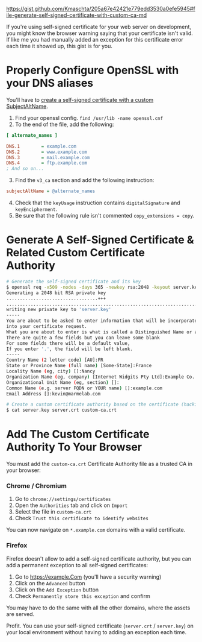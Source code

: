 https://gist.github.com/Kmaschta/205a67e42421e779edd3530a0efe5945#file-generate-self-signed-certificate-with-custom-ca-md

If you're using self-signed certificate for your web server on development,
you might know the browser warning saying that your certificate isn't valid.
If like me you had manually added an exception for this certificate error each time it showed up, this gist is for you.


# Properly Configure OpenSSL with your DNS aliases

You'll have to [create a self-signed certificate with a custom SubjectAltName](https://stackoverflow.com/a/21494483/3868326).

1. Find your openssl config. `find /usr/lib -name openssl.cnf`
2. To the end of the file, add the following:

```ini
[ alternate_names ]

DNS.1        = example.com
DNS.2        = www.example.com
DNS.3        = mail.example.com
DNS.4        = ftp.example.com
; And so on...
```

3. Find the `v3_ca` section and add the following instruction:

```ini
subjectAltName = @alternate_names
```

4. Check that the `keyUsage` instruction contains `digitalSignature` and `keyEncipherment`.
5. Be sure that the following rule isn't commented `copy_extensions = copy`.

# Generate A Self-Signed Certificate & Related Custom Certificate Authority

```bash
# Generate the self-signed certificate and its key
$ openssl req -x509 -nodes -days 365 -newkey rsa:2048 -keyout server.key -out server.crt
Generating a 2048 bit RSA private key
..................................+++
....................................................................................................................................................+++
writing new private key to 'server.key'
-----
You are about to be asked to enter information that will be incorporated
into your certificate request.
What you are about to enter is what is called a Distinguished Name or a DN.
There are quite a few fields but you can leave some blank
For some fields there will be a default value,
If you enter '.', the field will be left blank.
-----
Country Name (2 letter code) [AU]:FR
State or Province Name (full name) [Some-State]:France
Locality Name (eg, city) []:Nancy
Organization Name (eg, company) [Internet Widgits Pty Ltd]:Example Co.
Organizational Unit Name (eg, section) []:
Common Name (e.g. server FQDN or YOUR name) []:example.com
Email Address []:kevin@marmelab.com

# Create a custom certificate authority based on the certificate (hackish but it works)
$ cat server.key server.crt custom-ca.crt
```

# Add The Custom Certificate Authority To Your Browser

You must add the `custom-ca.crt` Certificate Authority file as a trusted CA in your browser:

### Chrome / Chromium

1. Go to `chrome://settings/certificates`
2. Open the `Authorities` tab and click on `Import`
3. Select the file in `custom-ca.crt`
4. Check `Trust this certificate to identify websites`

You can now navigate on `*.example.com` domains  with a valid certificate.

### Firefox

Firefox doesn't allow to add a self-signed certificate authority, but you can add a permanent exception to all self-signed certificates:

1. Go to https://example.Com (you'll have a security warning)
2. Click on the `Advanced` button
3. Click on the `Add Exception` button
4. Check `Permanently store this exception` and confirm

You may have to do the same with all the other domains, where the assets are served.


Profit. You can use your self-signed certificate (`server.crt` / `server.key`) on your local environment without having to adding an exception each time.